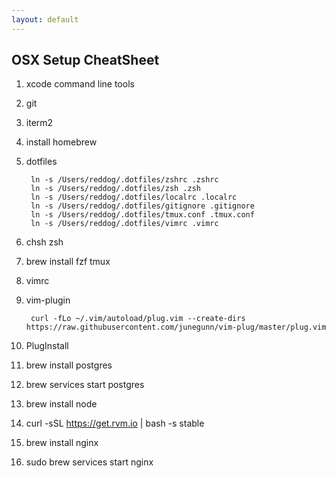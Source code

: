 ```yaml
---
layout: default
---
```

OSX Setup CheatSheet
---

1. xcode command line tools
2. git
3. iterm2
4. install homebrew
5. dotfiles

		ln -s /Users/reddog/.dotfiles/zshrc .zshrc
		ln -s /Users/reddog/.dotfiles/zsh .zsh
		ln -s /Users/reddog/.dotfiles/localrc .localrc
		ln -s /Users/reddog/.dotfiles/gitignore .gitignore
		ln -s /Users/reddog/.dotfiles/tmux.conf .tmux.conf
		ln -s /Users/reddog/.dotfiles/vimrc .vimrc

6. chsh zsh
7. brew install fzf tmux
8. vimrc
9. vim-plugin 
		
		curl -fLo ~/.vim/autoload/plug.vim --create-dirs https://raw.githubusercontent.com/junegunn/vim-plug/master/plug.vim
		
10. PlugInstall
11. brew install postgres
12. brew services start postgres
13. brew install node
14. curl -sSL https://get.rvm.io | bash -s stable 
15. brew install nginx
16. sudo brew services start nginx

